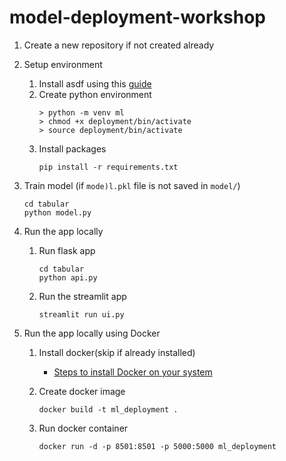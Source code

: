 # model-deployment-workshop

1. Create a new repository if not created already

2. Setup environment
    1. Install asdf using this [guide](https://asdf-vm.com/guide/getting-started.html)
    2. Create python environment
        ```
        > python -m venv ml
        > chmod +x deployment/bin/activate
        > source deployment/bin/activate
        ```
    3. Install packages
        ```
        pip install -r requirements.txt
        ```

3. Train model (if `mode)l.pkl` file is not saved in `model/`)
    ```
    cd tabular
    python model.py
    ```


4. Run the app locally
    1. Run flask app
        ```
        cd tabular
        python api.py
        ```
    2. Run the streamlit app
        ```
        streamlit run ui.py
        ```

5. Run the app locally using Docker
    1. Install docker(skip if already installed)
        - [Steps to install Docker on your system](https://docs.docker.com/engine/install/ubuntu/)
        
    1. Create docker image
        ```
        docker build -t ml_deployment .
        ```
    2. Run docker container
        ```
        docker run -d -p 8501:8501 -p 5000:5000 ml_deployment
        ```